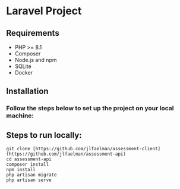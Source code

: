 # Laravel Project

## Requirements

- PHP >= 8.1
- Composer
- Node.js and npm 
- SQLite 
- Docker

## Installation

### Follow the steps below to set up the project on your local machine:

## Steps to run locally:
    git clone [https://github.com/jlfaelman/assessment-client](https://github.com/jlfaelman/assessment-api)
    cd assessment-api
    composer install
    npm install
    php artisan migrate
    php artisan serve

